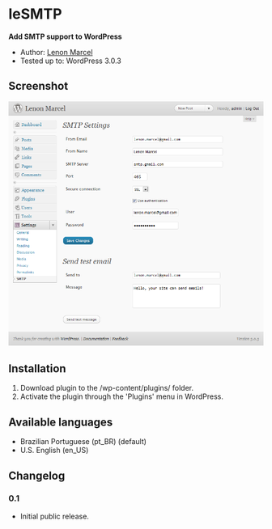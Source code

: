 leSMTP
======
__Add SMTP support to WordPress__

* Author: [Lenon Marcel](http://lenonmarcel.com.br/)
* Tested up to: WordPress 3.0.3

Screenshot
----------
![screenshot 1!](https://github.com/lenon/leSMTP/raw/master/screenshot-1.png)

Installation
------------
1. Download plugin to the /wp-content/plugins/ folder.
2. Activate the plugin through the 'Plugins' menu in WordPress.

Available languages
-------------------
- Brazilian Portuguese (pt_BR) (default)
- U.S. English (en_US)

Changelog
---------

### 0.1
- Initial public release.
